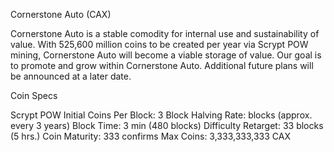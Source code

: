 Cornerstone Auto (CAX)

Cornerstone Auto is a stable comodity for internal use and sustainability of value.  With 525,600 million coins to be created per year via Scrypt POW mining, Cornerstone Auto will become a viable storage of value.  Our goal is to promote and grow within Cornerstone Auto.  Additional future plans will be announced at a later date.

Coin Specs

Scrypt POW
Initial Coins Per Block: 3
Block Halving Rate:  blocks (approx. every 3 years)
Block Time: 3 min (480 blocks)
Difficulty Retarget: 33 blocks (5 hrs.)
Coin Maturity: 333 confirms
Max Coins: 3,333,333,333 CAX
